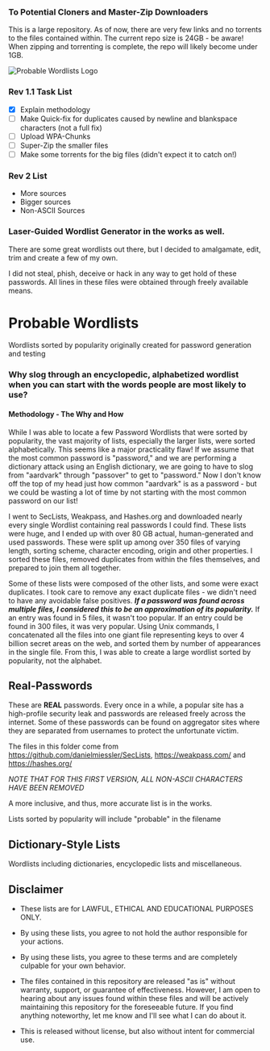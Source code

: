 ### To Potential Cloners and Master-Zip Downloaders
This is a large repository. As of now, there are very few links and no torrents to the files contained within.
The current repo size is 24GB - be aware! When zipping and torrenting is complete, the repo will likely become under 1GB.

![Probable Wordlists Logo](https://raw.githubusercontent.com/berzerk0/Probable-Wordlists/master/ProbableWordlistLogo.png)


### Rev 1.1 Task List
* [x] Explain methodology
* [ ] Make Quick-fix for duplicates caused by newline and blankspace characters (not a full fix)
* [ ] Upload WPA-Chunks
* [ ] Super-Zip the smaller files
* [ ] Make some torrents for the big files (didn't expect it to catch on!)

### Rev 2 List
* More sources
* Bigger sources
* Non-ASCII Sources

### Laser-Guided Wordlist Generator in the works as well.

There are some great wordlists out there, but I decided to amalgamate, edit, trim and create a few of my own.

I did not steal, phish, deceive or hack in any way to get hold of these passwords. 
All lines in these files were obtained through freely available means.

# Probable Wordlists
Wordlists sorted by popularity originally created for password generation and testing

### Why slog through an encyclopedic, alphabetized wordlist when you can start with the words people are most likely to use?
#### Methodology - The Why and How

 While I was able to locate a few Password Wordlists that were sorted by popularity, the vast majority of lists, especially the larger lists, were sorted alphabetically. This seems like a major practicality flaw! If we assume that the most common password is "password," and we are performing a dictionary attack using an English dictionary, we are going to have to slog from "aardvark" through "passover" to get to "password." Now I don't know off the top of my head just how common "aardvark" is as a password - but we could be wasting a lot of time by not starting with the most common password on our list!

 I went to SecLists, Weakpass, and Hashes.org and downloaded nearly every single Wordlist containing real passwords I could find. These lists were huge, and I ended up with over 80 GB actual, human-generated and used passwords. These were split up among over 350 files of varying length, sorting scheme, character encoding, origin and other properties. I sorted these files, removed duplicates from within the files themselves, and prepared to join them all together.

 Some of these lists were composed of the other lists, and some were exact duplicates. I took care to remove any exact duplicate files - we didn't need to have any avoidable false positives. __*If a password was found across multiple files, I considered this to be an approximation of its popularity.*__ If an entry was found in 5 files, it wasn't too popular. If an entry could be found in 300 files, it was very popular. Using Unix commands, I concatenated all the files into one giant file representing keys to over 4 billion secret areas on the web, and sorted them by number of appearances in the single file. From this, I was able to create a large wordlist sorted by popularity, not the alphabet.


## Real-Passwords
These are **REAL** passwords. 
Every once in a while, a popular site has a high-profile security leak and passwords are released freely across the internet.
Some of these passwords can be found on aggregator sites where they are separated from usernames to protect the unfortunate victim.

The files in this folder come from https://github.com/danielmiessler/SecLists, https://weakpass.com/ and https://hashes.org/

*NOTE THAT FOR THIS FIRST VERSION, ALL NON-ASCII CHARACTERS HAVE BEEN REMOVED*


A more inclusive, and thus, more accurate list is in the works.

Lists sorted by popularity will include "probable" in the filename


## Dictionary-Style Lists

Wordlists including dictionaries, encyclopedic lists and miscellaneous.



## Disclaimer
 + These lists are for LAWFUL, ETHICAL AND EDUCATIONAL PURPOSES ONLY.
 + By using these lists, you agree to not hold the author responsible for your actions.
 + By using these lists, you agree to these terms and are completely culpable for your own behavior.

 + The files contained in this repository are released "as is" without warranty, support, or guarantee of effectiveness. However, I am open to hearing about any issues found within these files and will be actively maintaining this repository for the foreseeable future. If you find anything noteworthy, let me know and I'll see what I can do about it.
 
 + This is released without license, but also without intent for commercial use. 


